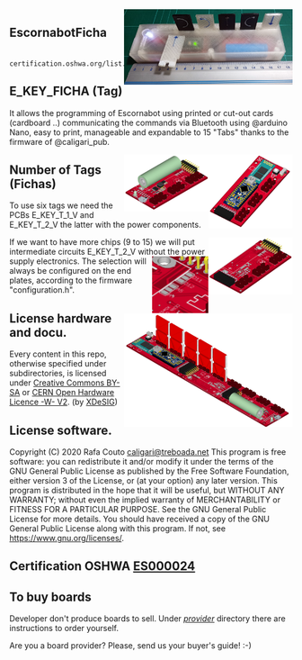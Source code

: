 <img src="E_KEY_T_V_6F_IMG.png" width="300" align="right">

## EscornabotFicha   
                     certification.oshwa.org/list.html
## E_KEY_FICHA (Tag)
It allows the programming of Escornabot using printed or cut-out cards (cardboard ..) communicating the commands via Bluetooth 
using @arduino Nano, easy to print, manageable and expandable to 15 "Tabs" thanks to the firmware of @caligari_pub.
   

<img src="E_KEY_T_1_V.png" width="150" align="right">
<img src="E_KEY_T_2_V_Power.png" width="150" align="right">

## Number of Tags (Fichas)
To use six tags we need the PCBs E_KEY_T_1_V and E_KEY_T_2_V the latter with the power components.

<img src="E_KEY_T_2_V.png" width="150" align="right">
 If we want to have more chips (9 to 15) we will put intermediate circuits E_KEY_T_2_V without the power supply electronics.

<img src="E_KEY_T_2_V_SEL.png" width="100" align="right">
The selection will always be configured on the end plates, according to the firmware "configuration.h".
<img src="E_KEY_T_V.png" width="300" align="right">





## License hardware and docu.

Every content in this repo, otherwise specified under subdirectories, is
licensed under [Creative Commons BY-SA][LICENSEcc] or [CERN Open Hardware Licence -W- V2][OHL-W-V2].
(by [XDeSIG][XDE01])

## License software.
  Copyright (C) 2020  Rafa Couto <caligari@treboada.net>
    This program is free software: you can redistribute it and/or modify
    it under the terms of the GNU General Public License as published by
    the Free Software Foundation, either version 3 of the License, or
    (at your option) any later version.
    This program is distributed in the hope that it will be useful,
    but WITHOUT ANY WARRANTY; without even the implied warranty of
    MERCHANTABILITY or FITNESS FOR A PARTICULAR PURPOSE.  See the
    GNU General Public License for more details.
    You should have received a copy of the GNU General Public License
    along with this program.  If not, see <https://www.gnu.org/licenses/>.

## Certification OSHWA [ES000024][OSHWAes000024]


## To buy boards

Developer don't produce boards to sell. Under [_provider_][provider]
directory there are instructions to order yourself.

Are you a board provider? Please, send us your buyer's guide! :-)



[imax]: https://github.com/xdesig/escornabot-electronics/blob/master/Electronics/E_KEY_BT/IMG_20180619_093516.jpg

[XDE01]: https://twitter.com/xdesig
[provider]:  http://
[LICENSEcc]: https://creativecommons.org/licenses/by-sa/3.0/es
[OHL-W-V2]: https://ohwr.org/project/cernohl/wikis/Documents/CERN-OHL-version-2
[OSHWAes000024]: https://certification.oshwa.org/es000024.html